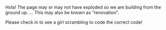 Hola! The page may or may not have exploded so we are building from the ground up. 
...
This may also be known as "renovation". 

Please check in to see a girl scrambling to code the correct code!
